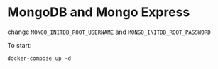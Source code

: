 # MongoDB and Mongo Express

change `MONGO_INITDB_ROOT_USERNAME` and `MONGO_INITDB_ROOT_PASSWORD`

To start:
```
docker-compose up -d
```

